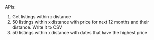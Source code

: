 APIs: 

1. Get listings within x distance
2. 50 listings within x distance with price for next 12 months and their distance. Write it to CSV
3. 50 listings within x distance with dates that have the highest price